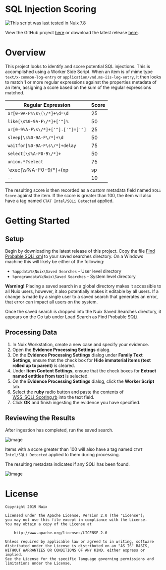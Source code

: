 SQL Injection Scoring
=====================

![This script was last tested in Nuix 7.8](https://img.shields.io/badge/Script%20Tested%20in%20Nuix-7.8-green.svg)

View the GitHub project [here](https://github.com/Nuix/SQL-Injection-Scoring) or download the latest release [here](https://github.com/Nuix/SQL-Injection-Scoring/releases).

# Overview

This project looks to identify and score potential SQL injections.  This is accomplished using a Worker Side Script.  When an item is of mime type `text/x-common-log-entry` or `application/vnd.ms-iis-log-entry`, it then looks to match 1 or more regular expressions against the properties metadata of an item, assigning a score based on the sum of the regular expressions matched.

| Regular Expression | Score |
|--------------------|-------|
| `or[0-9A-F%\s\(\/*]+\d=\d` | 25 |
| `like[\s%0-9A-F\/*]+['"]%` | 50 |
| `or[0-9%A-F\s\/*]+['"].['"]=['"]` | 25 |
| `sleep[\s%0-9A-F\/*]+\d` | 50 |
| `waitfor[%0-9A-F\s\/*]+delay` | 75 |
| `select[\s%A-F0-9\/*]+` | 50 |
| `union.*?select` | 75 |
| `exec[\s%A-F0-9\/*]+(xp|sp|master)` | 75 |
| `--` | 10 |

The resulting score is then recorded as a custom metadata field named `SQLi Score` against the item.  If the score is greater than 100, the item will also have a tag named `CTAT Intel/SQLi Detected` applied.

# Getting Started

## Setup

Begin by downloading the latest release of this project.  Copy the file [Find Probable SQLi.xml](https://github.com/Nuix/SQL-Injection-Scoring/blob/master/Project/Find%20Probable%20SQLi.xml) to your saved searches directory.  On a Windows machine this will likely be either of the following:

- `%appdata%\Nuix\Saved Searches` - User level directory
- `%programdata%\Nuix\Saved Searches` - System level directory

**Warning!** Placing a saved search in a global directory makes it accessible to all Nuix users, however, it also potentially makes it editable by all users.  If a change is made by a single user to a saved search that generates an error, that error can impact all users on the system. 

Once the saved search is dropped into the Nuix Saved Searches directory, it appears on the Go tab under Load Search as Find Probable SQLi. 

## Processing Data

1. In Nuix Workstation, create a new case and specify your evidence.
2. Open the **Evidence Processing Settings** dialog.
3. On the **Evidence Processing Settings** dialog under **Family Text Settings**, ensure that the check box for **Hide immaterial items (text rolled up to parent)** is cleared.
4. Under **Item Content Settings**, ensure that the check boxes for **Extract named entities from text** is selected.
5. On the **Evidence Processing Settings** dialog, click the **Worker Script** tab.
6. Select the **ruby** radio button and paste the contents of [WSS_SQLi_Scoring.rb](https://github.com/Nuix/SQL-Injection-Scoring/blob/master/Project/WSS_SQLi_Scoring.rb) into the text field.
7. Click **OK** and finish ingesting the evidence you have specified.

## Reviewing the Results

After ingestion has completed, run the saved search.

![image](https://user-images.githubusercontent.com/11775738/53524475-55c42700-3a94-11e9-83a4-6a154d9b8d89.png)

Items with a score greater than 100 will also have a tag named `CTAT Intel/SQLi Detected` applied to them during processing.

The resulting metadata indicates if any SQLi has been found.

![image](https://user-images.githubusercontent.com/11775738/53524527-75f3e600-3a94-11e9-96a0-df925da6f785.png)

# License

```
Copyright 2019 Nuix

Licensed under the Apache License, Version 2.0 (the "License");
you may not use this file except in compliance with the License.
You may obtain a copy of the License at

    http://www.apache.org/licenses/LICENSE-2.0

Unless required by applicable law or agreed to in writing, software
distributed under the License is distributed on an "AS IS" BASIS,
WITHOUT WARRANTIES OR CONDITIONS OF ANY KIND, either express or implied.
See the License for the specific language governing permissions and
limitations under the License.
```
